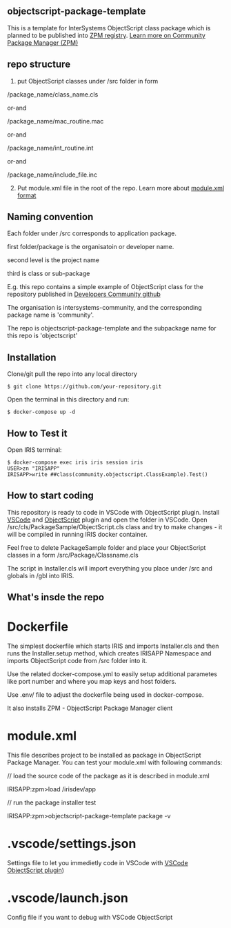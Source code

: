 ## objectscript-package-template
This is a template for InterSystems ObjectScript class package which is planned to be published into [ZPM registry](https://pm.community.intersystems.com/packages/-/all).
[Learn more on Community Package Manager (ZPM)](https://community.intersystems.com/post/introducing-intersystems-objectscript-package-manager)

## repo structure
1. put ObjectScript classes under /src folder in form

/package_name/class_name.cls

or-and

/package_name/mac_routine.mac

or-and

/package_name/int_routine.int

or-and

/package_name/include_file.inc

2. Put module.xml file in the root of the repo. Learn more about [module.xml format](https://community.intersystems.com/post/anatomy-zpm-module-packaging-your-intersystems-solution)


## Naming convention
Each folder under /src corresponds to application package.

first folder/package is the organisatoin or developer name.

second level is the project name

third is class or sub-package

E.g. this repo contains a simple example of ObjectScript class for the repository published in [Developers Community github](https://github.com/intersystems-community/objectscript-package-template)

The organisation is intersystems-community, and the corresponding package name is 'community'.

The repo is objectscript-package-template and the subpackage name for this repo is 'objectscript'

## Installation 

Clone/git pull the repo into any local directory

```
$ git clone https://github.com/your-repository.git
```

Open the terminal in this directory and run:


```
$ docker-compose up -d
```

## How to Test it

Open IRIS terminal:

```
$ docker-compose exec iris iris session iris
USER>zn "IRISAPP"
IRISAPP>write ##class(community.objectscript.ClassExample).Test()
```
## How to start coding
This repository is ready to code in VSCode with ObjectScript plugin.
Install [VSCode](https://code.visualstudio.com/) and [ObjectScript](https://marketplace.visualstudio.com/items?itemName=daimor.vscode-objectscript) plugin and open the folder in VSCode.
Open /src/cls/PackageSample/ObjectScript.cls class and try to make changes - it will be compiled in running IRIS docker container.

Feel free to delete PackageSample folder and place your ObjectScript classes in a form
/src/Package/Classname.cls

The script in Installer.cls will import everything you place under /src and globals in /gbl into IRIS.

## What's insde the repo

# Dockerfile

The simplest dockerfile which starts IRIS and imports Installer.cls and then runs the Installer.setup method, which creates IRISAPP Namespace and imports ObjectScript code from /src folder into it.

Use the related docker-compose.yml to easily setup additional parametes like port number and where you map keys and host 
folders.

Use .env/ file to adjust the dockerfile being used in docker-compose.

It also installs ZPM - ObjectScript Package Manager client

# module.xml

This file describes project to be installed as package in ObjectScript Package Manager. You can test your module.xml with following commands:

// load the source code of the package as it is described in module.xml

IRISAPP:zpm>load /irisdev/app

// run the package installer test

IRISAPP:zpm>objectscript-package-template package -v

# .vscode/settings.json

Settings file to let you immedietly code in VSCode with [VSCode ObjectScript plugin](https://marketplace.visualstudio.com/items?itemName=daimor.vscode-objectscript))

# .vscode/launch.json
Config file if you want to debug with VSCode ObjectScript
